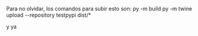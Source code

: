 Para no olvidar, los comandos para subir esto son:
py -m build
py -m twine upload --repository testpypi dist/*

y ya